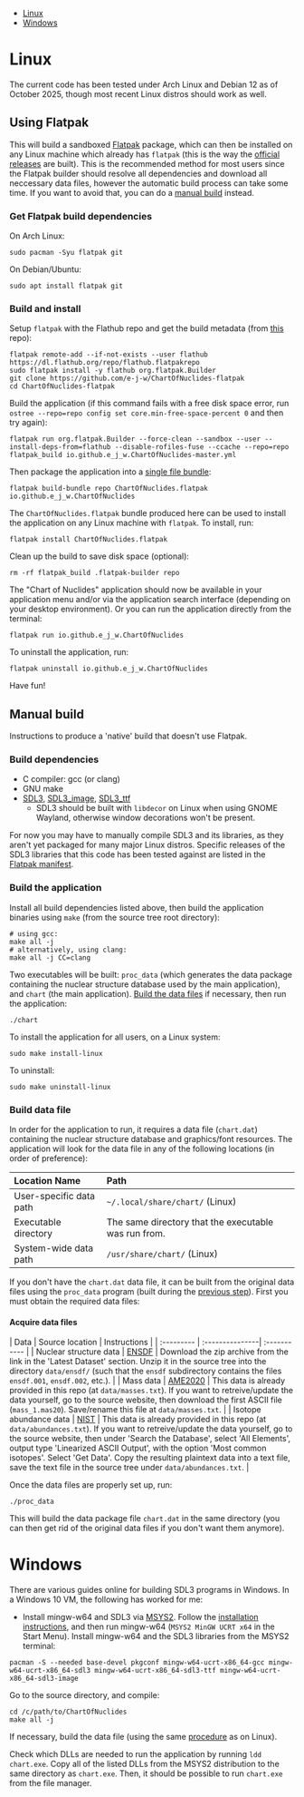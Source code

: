 - [Linux](#linux)
- [Windows](#windows)

# Linux

The current code has been tested under Arch Linux and Debian 12 as of October 2025, though most recent Linux distros should work as well.

## Using Flatpak

This will build a sandboxed [Flatpak](https://flatpak.org/) package, which can then be installed on any Linux machine which already has `flatpak` (this is the way the [official releases](https://github.com/e-j-w/ChartOfNuclides/releases) are built). This is the recommended method for most users since the Flatpak builder should resolve all dependencies and download all neccessary data files, however the automatic build process can take some time. If you want to avoid that, you can do a [manual build](#manual-build) instead.

### Get Flatpak build dependencies

On Arch Linux:

```
sudo pacman -Syu flatpak git
```

On Debian/Ubuntu:

```
sudo apt install flatpak git
```

### Build and install

Setup `flatpak` with the Flathub repo and get the build metadata (from [this](https://github.com/e-j-w/ChartOfNuclides-flatpak) repo):

```
flatpak remote-add --if-not-exists --user flathub https://dl.flathub.org/repo/flathub.flatpakrepo
sudo flatpak install -y flathub org.flatpak.Builder
git clone https://github.com/e-j-w/ChartOfNuclides-flatpak
cd ChartOfNuclides-flatpak
```

Build the application (if this command fails with a free disk space error, run `ostree --repo=repo config set core.min-free-space-percent 0` and then try again):

```
flatpak run org.flatpak.Builder --force-clean --sandbox --user --install-deps-from=flathub --disable-rofiles-fuse --ccache --repo=repo flatpak_build io.github.e_j_w.ChartOfNuclides-master.yml
```

Then package the application into a [single file bundle](https://docs.flatpak.org/en/latest/single-file-bundles.html):

```
flatpak build-bundle repo ChartOfNuclides.flatpak io.github.e_j_w.ChartOfNuclides
```

The `ChartOfNuclides.flatpak` bundle produced here can be used to install the application on any Linux machine with `flatpak`.  To install, run:

```
flatpak install ChartOfNuclides.flatpak
```

Clean up the build to save disk space (optional):

```
rm -rf flatpak_build .flatpak-builder repo
```

The "Chart of Nuclides" application should now be available in your application menu and/or via the application search interface (depending on your desktop environment). Or you can run the application directly from the terminal:

```
flatpak run io.github.e_j_w.ChartOfNuclides
```

To uninstall the application, run:

```
flatpak uninstall io.github.e_j_w.ChartOfNuclides
```

Have fun!

## Manual build

Instructions to produce a 'native' build that doesn't use Flatpak.

### Build dependencies

* C compiler: gcc (or clang)
* GNU make
* [SDL3](https://github.com/libsdl-org/SDL/releases), [SDL3_image](https://github.com/libsdl-org/SDL_image/releases), [SDL3_ttf](https://github.com/libsdl-org/SDL_ttf/releases)
  * SDL3 should be built with `libdecor` on Linux when using GNOME Wayland, otherwise window decorations won't be present.

For now you may have to manually compile SDL3 and its libraries, as they aren't yet packaged for many major Linux distros. Specific releases of the SDL3 libraries that this code has been tested against are listed in the [Flatpak manifest](https://github.com/e-j-w/ChartOfNuclides-flatpak/blob/master/io.github.e_j_w.ChartOfNuclides-master.yml).

### Build the application

Install all build dependencies listed above, then build the application binaries using `make` (from the source tree root directory):

```
# using gcc:
make all -j
# alternatively, using clang:
make all -j CC=clang
```

Two executables will be built: `proc_data` (which generates the data package containing the nuclear structure database used by the main application), and `chart` (the main application).  [Build the data files](#build-data-file) if necessary, then run the application:

```
./chart
```

To install the application for all users, on a Linux system:

```
sudo make install-linux
```

To uninstall:

```
sudo make uninstall-linux
```

### Build data file

In order for the application to run, it requires a data file (`chart.dat`) containing the nuclear structure database and graphics/font resources.  The application will look for the data file in any of the following locations (in order of preference):

| Location Name            | Path |
| :----------------------- | :----- |
| User-specific data path  | `~/.local/share/chart/` (Linux) |
| Executable directory     | The same directory that the executable was run from.  |
| System-wide data path    | `/usr/share/chart/` (Linux) |


If you don't have the `chart.dat` data file, it can be built from the original data files using the `proc_data` program (built during the [previous step](#build-the-application)).  First you must obtain the required data files:

#### Acquire data files

<a id="data_sources"></a>
| Data       | Source location | Instructions |
| :--------- | :---------------| :----------- |
| Nuclear structure data    |  [ENSDF](https://www.nndc.bnl.gov/ensarchivals/) | Download the zip archive from the link in the 'Latest Dataset' section. Unzip it in the source tree into the directory `data/ensdf/` (such that the `ensdf` subdirectory contains the files `ensdf.001`, `ensdf.002`, etc.). |
| Mass data                 | [AME2020](https://amdc.impcas.ac.cn/web/masseval.html) | This data is already provided in this repo (at `data/masses.txt`).  If you want to retreive/update the data yourself, go to the source website, then download the first ASCII file (`mass_1.mas20`).  Save/rename this file at `data/masses.txt`. |
| Isotope abundance data    | [NIST](https://www.nist.gov/pml/atomic-weights-and-isotopic-compositions-relative-atomic-masses) | This data is already provided in this repo (at `data/abundances.txt`).  If you want to retreive/update the data yourself, go to the source website, then under 'Search the Database', select 'All Elements', output type 'Linearized ASCII Output', with the option 'Most common isotopes'.  Select 'Get Data'.  Copy the resulting plaintext data into a text file, save the text file in the source tree under `data/abundances.txt`. |

Once the data files are properly set up, run: 

```
./proc_data
```

This will build the data package file `chart.dat` in the same directory (you can then get rid of the original data files if you don't want them anymore).

# Windows

There are various guides online for building SDL3 programs in Windows.  In a Windows 10 VM, the following has worked for me:

* Install mingw-w64 and SDL3 via [MSYS2](https://www.msys2.org/).  Follow the [installation instructions](https://www.msys2.org/#installation), and then run mingw-w64 (`MSYS2 MinGW UCRT x64` in the Start Menu). Install mingw-w64 and the SDL3 libraries from the MSYS2 terminal:

```
pacman -S --needed base-devel pkgconf mingw-w64-ucrt-x86_64-gcc mingw-w64-ucrt-x86_64-sdl3 mingw-w64-ucrt-x86_64-sdl3-ttf mingw-w64-ucrt-x86_64-sdl3-image
```

Go to the source directory, and compile:

```
cd /c/path/to/ChartOfNuclides
make all -j
```

If necessary, build the data file (using the same [procedure](#build-data-file) as on Linux).

Check which DLLs are needed to run the application by running `ldd chart.exe`. Copy all of the listed DLLs from the MSYS2 distribution to the same directory as `chart.exe`. Then, it should be possible to run `chart.exe` from the file manager.
